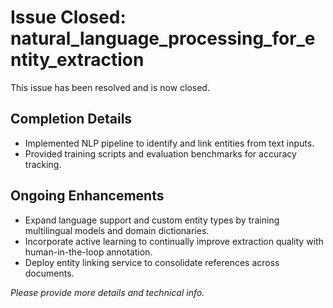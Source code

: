 # Issue Closed: natural_language_processing_for_entity_extraction

This issue has been resolved and is now closed.

## Completion Details
- Implemented NLP pipeline to identify and link entities from text inputs.
- Provided training scripts and evaluation benchmarks for accuracy tracking.

## Ongoing Enhancements
- Expand language support and custom entity types by training multilingual models and domain dictionaries.
- Incorporate active learning to continually improve extraction quality with human-in-the-loop annotation.
- Deploy entity linking service to consolidate references across documents.

*Please provide more details and technical info.*
